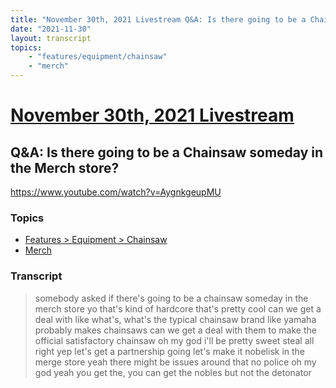 ```yaml
---
title: "November 30th, 2021 Livestream Q&A: Is there going to be a Chainsaw someday in the Merch store?"
date: "2021-11-30"
layout: transcript
topics:
    - "features/equipment/chainsaw"
    - "merch"
---
```

# [November 30th, 2021 Livestream](../2021-11-30.md)
## Q&A: Is there going to be a Chainsaw someday in the Merch store?
https://www.youtube.com/watch?v=AygnkgeupMU

### Topics
* [Features > Equipment > Chainsaw](../topics/features/equipment/chainsaw.md)
* [Merch](../topics/merch.md)

### Transcript

> somebody asked if there's going to be a chainsaw someday in the merch store yo that's kind of hardcore that's pretty cool can we get a deal with like what's, what's the typical chainsaw brand like yamaha probably makes chainsaws can we get a deal with them to make the official satisfactory chainsaw oh my god i'll be pretty sweet steal all right yep let's get a partnership going let's make it nobelisk in the merge store yeah there might be issues around that no police oh my god yeah you get the, you can get the nobles but not the detonator
